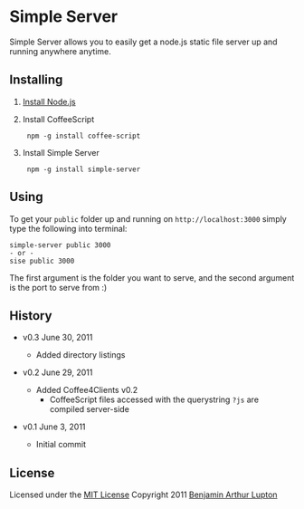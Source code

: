 # Simple Server

Simple Server allows you to easily get a node.js static file server up and running anywhere anytime.


## Installing


1. [Install Node.js](https://github.com/balupton/node/wiki/Installing-Node.js)

1. Install CoffeeScript
		
		npm -g install coffee-script

1. Install Simple Server

		npm -g install simple-server


## Using

To get your `public` folder up and running on `http://localhost:3000` simply type the following into terminal:

	simple-server public 3000
	- or -
	sise public 3000

The first argument is the folder you want to serve, and the second argument is the port to serve from :)


## History

- v0.3 June 30, 2011
	- Added directory listings

- v0.2 June 29, 2011
	- Added Coffee4Clients v0.2
		- CoffeeScript files accessed with the querystring `?js` are compiled server-side

- v0.1 June 3, 2011
	- Initial commit


## License

Licensed under the [MIT License](http://creativecommons.org/licenses/MIT/)
Copyright 2011 [Benjamin Arthur Lupton](http://balupton.com)
